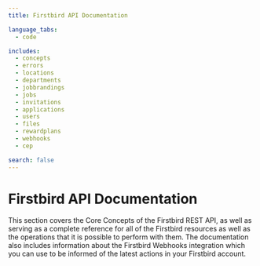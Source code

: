 ```yaml
---
title: Firstbird API Documentation

language_tabs:
  - code

includes:
  - concepts
  - errors
  - locations
  - departments
  - jobbrandings
  - jobs
  - invitations
  - applications
  - users
  - files
  - rewardplans
  - webhooks
  - cep

search: false
---
```


# Firstbird API Documentation

This section covers the Core Concepts of the Firstbird REST API, as well as serving as a complete reference for all of the Firstbird resources as well as the operations that it is possible to perform with them. The documentation also includes information about the Firstbird Webhooks integration which you can use to be informed of the latest actions in your Firstbird account.
